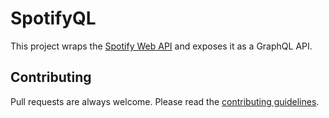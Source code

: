 # SpotifyQL

This project wraps the [Spotify Web API](https://developer.spotify.com/documentation/web-api/)
and exposes it as a GraphQL API.

## Contributing

Pull requests are always welcome. Please read the [contributing guidelines](.github/CONTRIBUTING.md).
